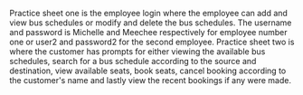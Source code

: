 Practice sheet one is the employee login where the employee can add and view bus schedules or modify and delete the bus schedules. The username and password is Michelle and Meechee respectively for employee number one or user2 and password2 for the second employee.
Practice sheet two is where the customer has prompts for either viewing the available bus schedules, search for a bus schedule according to the source and destination, view available seats, book seats, cancel booking according to the customer's name and lastly view the recent bookings if any were made.
